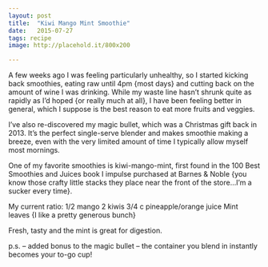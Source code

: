 ```yaml
---
layout: post
title:  "Kiwi Mango Mint Smoothie"
date:   2015-07-27
tags: recipe
image: http://placehold.it/800x200

---
```

A few weeks ago I was feeling particularly unhealthy, so I started kicking back smoothies, eating raw until 4pm {most days} and cutting back on the amount of wine I was drinking. While my waste line hasn’t shrunk quite as rapidly as I’d hoped {or really much at all}, I have been feeling better in general, which I suppose is the best reason to eat more fruits and veggies.

I’ve also re-discovered my magic bullet, which was a Christmas gift back in 2013. It’s the perfect single-serve blender and makes smoothie making a breeze, even with the very limited amount of time I typically allow myself most mornings.

One of my favorite smoothies is kiwi-mango-mint, first found in the 100 Best Smoothies and Juices book I impulse purchased at Barnes & Noble {you know those crafty little stacks they place near the front of the store…I’m a sucker every time}.

My current ratio:
1/2 mango
2 kiwis
3/4 c pineapple/orange juice
Mint leaves {I like a pretty generous bunch}

Fresh, tasty and the mint is great for digestion.

p.s. – added bonus to the magic bullet – the container you blend in instantly becomes your to-go cup!
